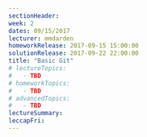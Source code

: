 ```yaml
---
sectionHeader:
week: 2
dates: 09/15/2017
lecturer: mmdarden
homeworkRelease: 2017-09-15 15:00:00
solutionRelease: 2017-09-22 22:00:00
title: "Basic Git"
# lectureTopics:
#   - TBD
# homeworkTopics:
#   - TBD
# advancedTopics:
#   - TBD
lectureSummary:
leccapFri:
---
```

